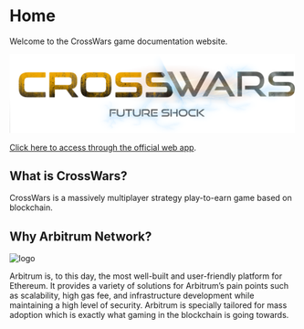 # Home

Welcome to the CrossWars game documentation website.

<img src="img/cwlogo.png" alt="logo" width="500"/>

[Click here to access through the official web app](https://crosswars.io/#/). 

## What is CrossWars?
CrossWars is a massively multiplayer strategy play-to-earn game based on blockchain.

## Why Arbitrum Network?
<img src="https://arbitrum.io/wp-content/uploads/2022/12/One-Logo-280x280-1.png" alt="logo" width="150"/>

Arbitrum is, to this day, the most well-built and user-friendly platform for Ethereum. It provides a variety of solutions for Arbitrum’s pain points such as scalability, high gas fee, and infrastructure development while maintaining a high level of security. Arbitrum is specially tailored for mass adoption which is exactly what gaming in the blockchain is going towards. 
